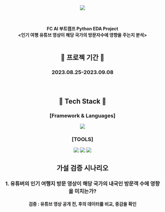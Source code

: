 <div align=center>

<img src="https://capsule-render.vercel.app/api?type=Rounded&color=0:a18cd1,100:fbc2eb&height=120&section=header&text=FC%20AI%20PYTHON%20EDA%20PROJECT&fontSize=55&" />

</br></br>**FC AI 부트캠프 Python EDA Project**</br>
**<인기 여행 유튜브 영상이 해당 국가의 방문자수에 영향을 주는지 분석>**</br></br>

 ## :calendar: 프로젝 기간 :calendar:
### 2023.08.25-2023.09.08 </br></br></br>
## :memo: Tech Stack :memo: 
### [Framework & Languages]
<img src="https://img.shields.io/badge/Python-3776AB?style=flat-square&logo=Python&logoColor=white"/></br>

### [TOOLS]
<img src="https://img.shields.io/badge/Visual Studio Code-007ACC?style=flat-square&logo=Visual Studio Code&logoColor=white"/>
<img src="https://img.shields.io/badge/GitHub-181717?style=flat-square&logo=GitHub&logoColor=white"/>
<img src="https://img.shields.io/badge/Jupyter-F37626?style=flat-square&logo=GitHub&logoColor=white"/>


## 가설 검증 시나리오
### 1. 유튜버의 인기 여행지 방문 영상이 해당 국가의 내국인 방문객 수에 영향을 미치는가?
#### 검증 : 유튜브 영상 공개 전, 후의 데이터를 비교, 증감을 확인

</div>

